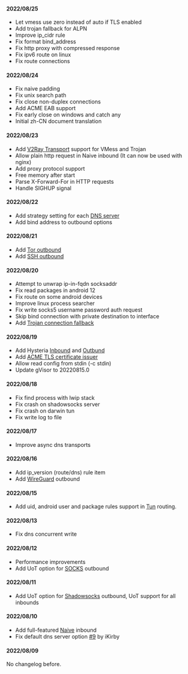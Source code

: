 #### 2022/08/25

* Let vmess use zero instead of auto if TLS enabled
* Add trojan fallback for ALPN
* Improve ip_cidr rule
* Fix format bind_address
* Fix http proxy with compressed response
* Fix ipv6 route on linux
* Fix route connections

#### 2022/08/24

* Fix naive padding
* Fix unix search path
* Fix close non-duplex connections
* Add ACME EAB support
* Fix early close on windows and catch any
* Initial zh-CN document translation

#### 2022/08/23

* Add [V2Ray Transport](/configuration/shared/v2ray-transport) support for VMess and Trojan
* Allow plain http request in Naive inbound (It can now be used with nginx)
* Add proxy protocol support
* Free memory after start
* Parse X-Forward-For in HTTP requests
* Handle SIGHUP signal

#### 2022/08/22

* Add strategy setting for each [DNS server](/configuration/dns/server)
* Add bind address to outbound options

#### 2022/08/21

* Add [Tor outbound](/configuration/outbound/tor)
* Add [SSH outbound](/configuration/outbound/ssh)

#### 2022/08/20

* Attempt to unwrap ip-in-fqdn socksaddr
* Fix read packages in android 12
* Fix route on some android devices
* Improve linux process searcher
* Fix write socks5 username password auth request
* Skip bind connection with private destination to interface
* Add [Trojan connection fallback](/configuration/inbound/trojan#fallback)

#### 2022/08/19

* Add Hysteria [Inbound](/configuration/inbound/hysteria) and [Outbund](/configuration/outbound/hysteria)
* Add [ACME TLS certificate issuer](/configuration/shared/tls)
* Allow read config from stdin (-c stdin)
* Update gVisor to 20220815.0

#### 2022/08/18

* Fix find process with lwip stack
* Fix crash on shadowsocks server
* Fix crash on darwin tun
* Fix write log to file

#### 2022/08/17

* Improve async dns transports

#### 2022/08/16

* Add ip_version (route/dns) rule item
* Add [WireGuard](/configuration/outbound/wireguard) outbound

#### 2022/08/15

* Add uid, android user and package rules support in [Tun](/configuration/inbound/tun) routing.

#### 2022/08/13

* Fix dns concurrent write

#### 2022/08/12

* Performance improvements
* Add UoT option for [SOCKS](/configuration/outbound/socks) outbound

#### 2022/08/11

* Add UoT option for [Shadowsocks](/configuration/outbound/shadowsocks) outbound, UoT support for all inbounds

#### 2022/08/10

* Add full-featured [Naive](/configuration/inbound/naive) inbound
* Fix default dns server option [#9] by iKirby

#### 2022/08/09

No changelog before.

[#9]: https://github.com/SagerNet/sing-box/pull/9